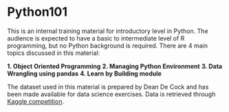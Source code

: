 # Python101

This is an internal training material for introductory level in Python. The audience is expected to have a basic to intermediate level of R programming, but no Python background is required. There are 4 main topics discussed in this material:

**1. Object Oriented Programming**
**2. Managing Python Environment**
**3. Data Wrangling using pandas**
**4. Learn by Building module**

The dataset used in this material is prepared by Dean De Cock and has been made available for data science exercises. Data is retrieved through [Kaggle competition](https://www.kaggle.com/c/house-prices-advanced-regression-techniques/overview).
